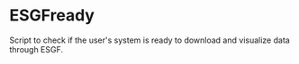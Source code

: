 # ESGFready

Script to check if the user's system is ready to download and visualize data through ESGF.
